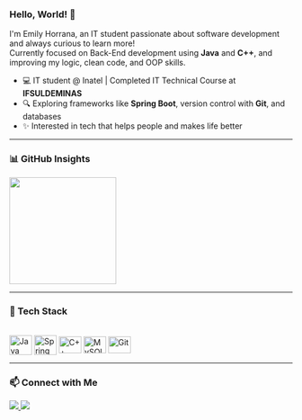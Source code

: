 ### Hello, World! 👋

I'm Emily Horrana, an IT student passionate about software development and always curious to learn more!  
Currently focused on Back-End development using **Java** and **C++**, and improving my logic, clean code, and OOP skills.

- 💻 IT student @ Inatel | Completed IT Technical Course at **IFSULDEMINAS**  
- 🔍 Exploring frameworks like **Spring Boot**, version control with **Git**, and databases
- ✨ Interested in tech that helps people and makes life better 

---

### 📊 GitHub Insights

<div style="display: inline_block"> 
  <a href="https://github.com/emyHorrana">
    <img height="190em" src="https://github-readme-stats.vercel.app/api/top-langs/?username=emyHorrana&theme=tokyonight&layout=compact" />
  </a>
</div>

---
### 🧰 Tech Stack

<div style="display: inline_block"><br> 
   <img align="center" alt="Java" height="35" width="40" src="https://cdn.jsdelivr.net/gh/devicons/devicon@latest/icons/java/java-original-wordmark.svg" />
  <img align="center" alt="Spring Boot" height="35" width="40" src="https://cdn.jsdelivr.net/gh/devicons/devicon@latest/icons/spring/spring-original.svg" />
  <img align="center" alt="C++" height="30" width="40" src="https://cdn.jsdelivr.net/gh/devicons/devicon@latest/icons/cplusplus/cplusplus-original.svg" />
  <img align="center" alt="MySQL" height="30" width="40" src="https://cdn.jsdelivr.net/gh/devicons/devicon@latest/icons/mysql/mysql-original.svg" />
   <img align="center" alt="Git" height="30" width="40" src="https://cdn.jsdelivr.net/gh/devicons/devicon@latest/icons/git/git-original.svg" />
</div>

---

### 📫 Connect with Me

<div>
  <a href="https://www.instagram.com/emily_hhorrana/" target="_blank">
    <img src="https://img.shields.io/badge/Instagram-E4405F?style=for-the-badge&logo=instagram&logoColor=white" />
  </a>
  <a href="https://www.linkedin.com/in/emily-horrana/" target="_blank">
    <img src="https://img.shields.io/badge/LinkedIn-0077B5?style=for-the-badge&logo=linkedin&logoColor=white" />
  </a>
</div>
